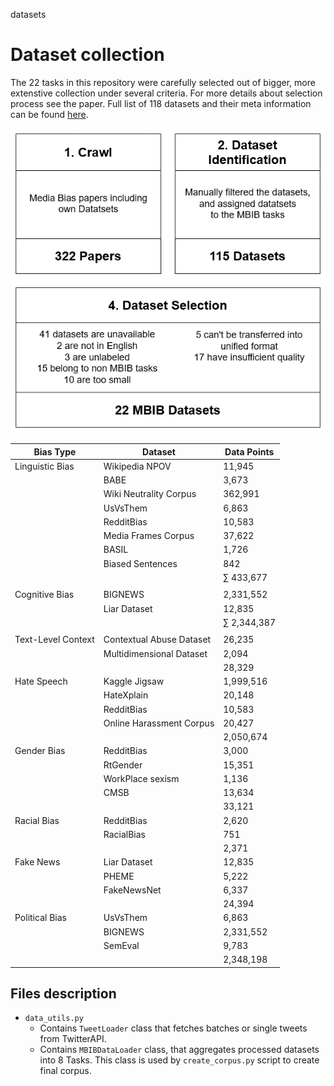 datasets
# Dataset collection
The 22 tasks in this repository were carefully selected out of bigger, more extenstive collection under several criteria.
 For more details about selection process see the paper. Full list of 118 datasets and their meta information can be found [here](https://docs.google.com/spreadsheets/d/1BXcDcnBluSzv1bwwAEpRH61ObXd3Mxf66qsOVxilTXM/edit#gid=0).

![d](../figures/mbib_process.png)


| Bias Type |Dataset| Data Points|
|------|-----------|----------|
| Linguistic Bias                                 | Wikipedia NPOV| 11,945               |
|                                                 | BABE                           | 3,673                |
|                                                 | Wiki Neutrality Corpus| 362,991              |
|                                                 | UsVsThem                                | 6,863                |
|                                                 | RedditBias                | 10,583               |
|                                                 | Media Frames Corpus                 | 37,622               |
|                                                 | BASIL                      | 1,726                |
|                                                 | Biased Sentences                                        | 842                  |
|                                                 |                                                                              | $\sum$ 433,677 |
||
| Cognitive Bias                                  | BIGNEWS   | 2,331,552            |
|                                                 | Liar Dataset   | 12,835               |
|                                                 |                                                                              | $\sum$ 2,344,387 |
||
| Text-Level Context | Contextual Abuse Dataset | 26,235|
|                                                 | Multidimensional Dataset     | 2,094                |
|                                                 |                                                                              | 28,329|
| Hate Speech                                     | Kaggle Jigsaw         | 1,999,516            |
|                                                 | HateXplain                     | 20,148               |
|                                                 | RedditBias        | 10,583               |
|                                                 | Online Harassment Corpus             | 20,427               |
|                                                 |                                                                              | 2,050,674|
| Gender Bias                                     | RedditBias               | 3,000                |
|                                                 | RtGender                         | 15,351               |
|                                                 | WorkPlace sexism                 | 1,136                |
|                                                 | CMSB                   | 13,634               |
|                                                 |                                                                              | 33,121 |
| Racial Bias                                     | RedditBias                 | 2,620                |
|                                                 | RacialBias                             | 751                  |
|                                                 |                                                                              | 2,371|
| Fake News                                       | Liar Dataset                              | 12,835               |
|                                                 | PHEME                           | 5,222                |
|                                                 | FakeNewsNet                     | 6,337                |
|                                                 |                                                                              | 24,394|
| Political Bias                                  | UsVsThem                                  | 6,863                |
|                                                 | BIGNEWS                  | 2,331,552            |
|                                                 | SemEval                             | 9,783                |
|                                                 |                                                                              | 2,348,198|




## Files description
* `data_utils.py`
  * Contains `TweetLoader` class that fetches batches or single tweets from TwitterAPI.
  * Contains `MBIBDataLoader` class, that aggregates processed datasets into 8 Tasks. This class is used by `create_corpus.py` script to create final corpus.
  
